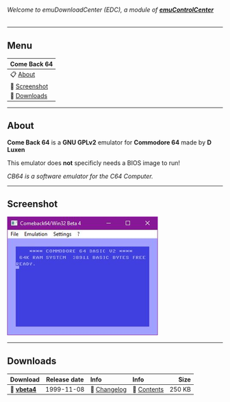 ###### Welcome to emuDownloadCenter (EDC), a module of [**emuControlCenter**](https://github.com/PhoenixInteractiveNL/emuControlCenter/wiki/)
***
## Menu
| **Come Back 64** |
|:---------|
| :clipboard: [About](#about) |
| :sunrise: [Screenshot](#screenshot) |
| :floppy_disk: [Downloads](#downloads) |
***
## About
**Come Back 64** is a **GNU GPLv2** emulator for **Commodore 64** made by **D Luxen**

This emulator does **not** specificly needs a BIOS image to run!

_CB64 is a software emulator for the C64 Computer._
***
## Screenshot
![](https://raw.githubusercontent.com/PhoenixInteractiveNL/edc-masterhook/master/downloadhooks/comeback64/comeback64_screen.jpg)
***
## Downloads
| Download | Release date  | Info       | Info       | Size       |
|:---------|:-------------:|:-----------|:-----------|-----------:|
| :floppy_disk: [**vbeta4**](https://github.com/PhoenixInteractiveNL/edc-repo0002/raw/master/comeback64/beta4.7z) | 1999-11-08 | :page_facing_up: [Changelog](https://github.com/PhoenixInteractiveNL/edc-repo0002/blob/master/comeback64/beta4_changelog.txt) | :mag_right: [Contents](https://github.com/PhoenixInteractiveNL/edc-repo0002/blob/master/comeback64/beta4_contents.txt) | 250 KB |
